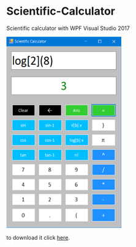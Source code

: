 # Scientific-Calculator

Scientific calculator with WPF Visual Studio 2017

<img src="https://github.com/ali-ghanem/Scientific-Calculator/blob/master/Capture.PNG" width="300" height="500">

to download it click <a href="https://github.com/ali-ghanem/Scientific-Calculator/blob/master/bin/Debug/Calculator.exe?raw=true"> here</a>.
